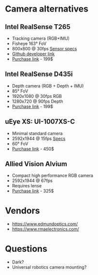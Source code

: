 # Camera alternatives

## Intel RealSense T265
- Tracking camera (RGB+IMU)
- Fisheye 163° FoV
- 800x800 @ 30fps [Sensor specs](https://www.ovt.com/sensors/OV9282)
- [Github developer link](https://github.com/IntelRealSense/librealsense/blob/master/doc/t265.md)
- [Purchase link](https://store.intelrealsense.com/buy-intel-realsense-tracking-camera-t265.html) - 199$


## Intel RealSense D435i
- Depth camera (RGB + Depth + IMU)
- 85° FoV
- 1920x1080 @ 30fps RGB
- 1280x720 @ 90fps Depth
- [Purchase link](https://store.intelrealsense.com/buy-intel-realsense-depth-camera-d435i.html) - 199$


## uEye XS: UI-1007XS-C
- Minimal standard camera
- 2592x1944 @ 15fps [Specs](https://en.ids-imaging.com/store/xs.html)
- 60° FoV
- [Purchase link](https://www.edmundoptics.com/f/ids-imaging-autofocusing-usb-20-compact-camera-system/39608/) - 450$


## Allied Vision Alvium
- Compact high performance RGB camera
- 2592x1944 @ 67fps
- Requires lense
- [Purchase link](https://www.edmundoptics.com/p/allied-vision-alvium-1800-u-500c-125-50mp-cs-mount-right-angle-usb-31-color-camera/42334/) - 325$

# Vendors
- https://www.edmundoptics.com/
- https://www.rmaelectronics.com/

# Questions
- Dark?
- Universal robotics camera mounting?